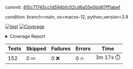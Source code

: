 commit: [410c71745cc1d594bfc02cd6a55e0bd67ff1abef](https://github.com/rcmdnk/homebrew-file/tree/410c71745cc1d594bfc02cd6a55e0bd67ff1abef)

condition: branch=main, os=macos-12, python_version=3.9

[![test](https://github.com/rcmdnk/homebrew-file/actions/workflows/test.yml/badge.svg)](https://github.com/rcmdnk/homebrew-file/actions/runs/7324794855)
<a href="https://github.com/rcmdnk/homebrew-file/blob/410c71745cc1d594bfc02cd6a55e0bd67ff1abef/README.md"><img alt="Coverage" src="https://img.shields.io/badge/Coverage-54%25-orange.svg" /></a><details><summary>Coverage Report </summary><table><tr><th>File</th><th>Stmts</th><th>Miss</th><th>Cover</th><th>Missing</th></tr><tbody><tr><td colspan="5"><b>bin</b></td></tr><tr><td>&nbsp; &nbsp;<a href="https://github.com/rcmdnk/homebrew-file/blob/410c71745cc1d594bfc02cd6a55e0bd67ff1abef/bin/brew-file">brew-file</a></td><td>1902</td><td>873</td><td>54%</td><td><a href="https://github.com/rcmdnk/homebrew-file/blob/410c71745cc1d594bfc02cd6a55e0bd67ff1abef/bin/brew-file#L54-L69">54&ndash;69</a>, <a href="https://github.com/rcmdnk/homebrew-file/blob/410c71745cc1d594bfc02cd6a55e0bd67ff1abef/bin/brew-file#L74-L76">74&ndash;76</a>, <a href="https://github.com/rcmdnk/homebrew-file/blob/410c71745cc1d594bfc02cd6a55e0bd67ff1abef/bin/brew-file#L165">165</a>, <a href="https://github.com/rcmdnk/homebrew-file/blob/410c71745cc1d594bfc02cd6a55e0bd67ff1abef/bin/brew-file#L169-L182">169&ndash;182</a>, <a href="https://github.com/rcmdnk/homebrew-file/blob/410c71745cc1d594bfc02cd6a55e0bd67ff1abef/bin/brew-file#L206">206</a>, <a href="https://github.com/rcmdnk/homebrew-file/blob/410c71745cc1d594bfc02cd6a55e0bd67ff1abef/bin/brew-file#L299">299</a>, <a href="https://github.com/rcmdnk/homebrew-file/blob/410c71745cc1d594bfc02cd6a55e0bd67ff1abef/bin/brew-file#L318">318</a>, <a href="https://github.com/rcmdnk/homebrew-file/blob/410c71745cc1d594bfc02cd6a55e0bd67ff1abef/bin/brew-file#L392">392</a>, <a href="https://github.com/rcmdnk/homebrew-file/blob/410c71745cc1d594bfc02cd6a55e0bd67ff1abef/bin/brew-file#L395-L398">395&ndash;398</a>, <a href="https://github.com/rcmdnk/homebrew-file/blob/410c71745cc1d594bfc02cd6a55e0bd67ff1abef/bin/brew-file#L412-L417">412&ndash;417</a>, <a href="https://github.com/rcmdnk/homebrew-file/blob/410c71745cc1d594bfc02cd6a55e0bd67ff1abef/bin/brew-file#L455-L460">455&ndash;460</a>, <a href="https://github.com/rcmdnk/homebrew-file/blob/410c71745cc1d594bfc02cd6a55e0bd67ff1abef/bin/brew-file#L472">472</a>, <a href="https://github.com/rcmdnk/homebrew-file/blob/410c71745cc1d594bfc02cd6a55e0bd67ff1abef/bin/brew-file#L475">475</a>, <a href="https://github.com/rcmdnk/homebrew-file/blob/410c71745cc1d594bfc02cd6a55e0bd67ff1abef/bin/brew-file#L680">680</a>, <a href="https://github.com/rcmdnk/homebrew-file/blob/410c71745cc1d594bfc02cd6a55e0bd67ff1abef/bin/brew-file#L682">682</a>, <a href="https://github.com/rcmdnk/homebrew-file/blob/410c71745cc1d594bfc02cd6a55e0bd67ff1abef/bin/brew-file#L684">684</a>, <a href="https://github.com/rcmdnk/homebrew-file/blob/410c71745cc1d594bfc02cd6a55e0bd67ff1abef/bin/brew-file#L701-L705">701&ndash;705</a>, <a href="https://github.com/rcmdnk/homebrew-file/blob/410c71745cc1d594bfc02cd6a55e0bd67ff1abef/bin/brew-file#L718-L723">718&ndash;723</a>, <a href="https://github.com/rcmdnk/homebrew-file/blob/410c71745cc1d594bfc02cd6a55e0bd67ff1abef/bin/brew-file#L733">733</a>, <a href="https://github.com/rcmdnk/homebrew-file/blob/410c71745cc1d594bfc02cd6a55e0bd67ff1abef/bin/brew-file#L749">749</a>, <a href="https://github.com/rcmdnk/homebrew-file/blob/410c71745cc1d594bfc02cd6a55e0bd67ff1abef/bin/brew-file#L753-L757">753&ndash;757</a>, <a href="https://github.com/rcmdnk/homebrew-file/blob/410c71745cc1d594bfc02cd6a55e0bd67ff1abef/bin/brew-file#L775-L789">775&ndash;789</a>, <a href="https://github.com/rcmdnk/homebrew-file/blob/410c71745cc1d594bfc02cd6a55e0bd67ff1abef/bin/brew-file#L882-L897">882&ndash;897</a>, <a href="https://github.com/rcmdnk/homebrew-file/blob/410c71745cc1d594bfc02cd6a55e0bd67ff1abef/bin/brew-file#L925">925</a>, <a href="https://github.com/rcmdnk/homebrew-file/blob/410c71745cc1d594bfc02cd6a55e0bd67ff1abef/bin/brew-file#L936-L937">936&ndash;937</a>, <a href="https://github.com/rcmdnk/homebrew-file/blob/410c71745cc1d594bfc02cd6a55e0bd67ff1abef/bin/brew-file#L945">945</a>, <a href="https://github.com/rcmdnk/homebrew-file/blob/410c71745cc1d594bfc02cd6a55e0bd67ff1abef/bin/brew-file#L958-L963">958&ndash;963</a>, <a href="https://github.com/rcmdnk/homebrew-file/blob/410c71745cc1d594bfc02cd6a55e0bd67ff1abef/bin/brew-file#L967-L969">967&ndash;969</a>, <a href="https://github.com/rcmdnk/homebrew-file/blob/410c71745cc1d594bfc02cd6a55e0bd67ff1abef/bin/brew-file#L973-L976">973&ndash;976</a>, <a href="https://github.com/rcmdnk/homebrew-file/blob/410c71745cc1d594bfc02cd6a55e0bd67ff1abef/bin/brew-file#L1069-L1071">1069&ndash;1071</a>, <a href="https://github.com/rcmdnk/homebrew-file/blob/410c71745cc1d594bfc02cd6a55e0bd67ff1abef/bin/brew-file#L1074">1074</a>, <a href="https://github.com/rcmdnk/homebrew-file/blob/410c71745cc1d594bfc02cd6a55e0bd67ff1abef/bin/brew-file#L1080">1080</a>, <a href="https://github.com/rcmdnk/homebrew-file/blob/410c71745cc1d594bfc02cd6a55e0bd67ff1abef/bin/brew-file#L1100-L1103">1100&ndash;1103</a>, <a href="https://github.com/rcmdnk/homebrew-file/blob/410c71745cc1d594bfc02cd6a55e0bd67ff1abef/bin/brew-file#L1165">1165</a>, <a href="https://github.com/rcmdnk/homebrew-file/blob/410c71745cc1d594bfc02cd6a55e0bd67ff1abef/bin/brew-file#L1194">1194</a>, <a href="https://github.com/rcmdnk/homebrew-file/blob/410c71745cc1d594bfc02cd6a55e0bd67ff1abef/bin/brew-file#L1227">1227</a>, <a href="https://github.com/rcmdnk/homebrew-file/blob/410c71745cc1d594bfc02cd6a55e0bd67ff1abef/bin/brew-file#L1230">1230</a>, <a href="https://github.com/rcmdnk/homebrew-file/blob/410c71745cc1d594bfc02cd6a55e0bd67ff1abef/bin/brew-file#L1242">1242</a>, <a href="https://github.com/rcmdnk/homebrew-file/blob/410c71745cc1d594bfc02cd6a55e0bd67ff1abef/bin/brew-file#L1244">1244</a>, <a href="https://github.com/rcmdnk/homebrew-file/blob/410c71745cc1d594bfc02cd6a55e0bd67ff1abef/bin/brew-file#L1275">1275</a>, <a href="https://github.com/rcmdnk/homebrew-file/blob/410c71745cc1d594bfc02cd6a55e0bd67ff1abef/bin/brew-file#L1279">1279</a>, <a href="https://github.com/rcmdnk/homebrew-file/blob/410c71745cc1d594bfc02cd6a55e0bd67ff1abef/bin/brew-file#L1283-L1286">1283&ndash;1286</a>, <a href="https://github.com/rcmdnk/homebrew-file/blob/410c71745cc1d594bfc02cd6a55e0bd67ff1abef/bin/brew-file#L1288-L1291">1288&ndash;1291</a>, <a href="https://github.com/rcmdnk/homebrew-file/blob/410c71745cc1d594bfc02cd6a55e0bd67ff1abef/bin/brew-file#L1320-L1334">1320&ndash;1334</a>, <a href="https://github.com/rcmdnk/homebrew-file/blob/410c71745cc1d594bfc02cd6a55e0bd67ff1abef/bin/brew-file#L1339-L1342">1339&ndash;1342</a>, <a href="https://github.com/rcmdnk/homebrew-file/blob/410c71745cc1d594bfc02cd6a55e0bd67ff1abef/bin/brew-file#L1345-L1351">1345&ndash;1351</a>, <a href="https://github.com/rcmdnk/homebrew-file/blob/410c71745cc1d594bfc02cd6a55e0bd67ff1abef/bin/brew-file#L1356">1356</a>, <a href="https://github.com/rcmdnk/homebrew-file/blob/410c71745cc1d594bfc02cd6a55e0bd67ff1abef/bin/brew-file#L1364">1364</a>, <a href="https://github.com/rcmdnk/homebrew-file/blob/410c71745cc1d594bfc02cd6a55e0bd67ff1abef/bin/brew-file#L1370-L1375">1370&ndash;1375</a>, <a href="https://github.com/rcmdnk/homebrew-file/blob/410c71745cc1d594bfc02cd6a55e0bd67ff1abef/bin/brew-file#L1386-L1408">1386&ndash;1408</a>, <a href="https://github.com/rcmdnk/homebrew-file/blob/410c71745cc1d594bfc02cd6a55e0bd67ff1abef/bin/brew-file#L1436">1436</a>, <a href="https://github.com/rcmdnk/homebrew-file/blob/410c71745cc1d594bfc02cd6a55e0bd67ff1abef/bin/brew-file#L1452-L1459">1452&ndash;1459</a>, <a href="https://github.com/rcmdnk/homebrew-file/blob/410c71745cc1d594bfc02cd6a55e0bd67ff1abef/bin/brew-file#L1464-L1480">1464&ndash;1480</a>, <a href="https://github.com/rcmdnk/homebrew-file/blob/410c71745cc1d594bfc02cd6a55e0bd67ff1abef/bin/brew-file#L1485-L1489">1485&ndash;1489</a>, <a href="https://github.com/rcmdnk/homebrew-file/blob/410c71745cc1d594bfc02cd6a55e0bd67ff1abef/bin/brew-file#L1503-L1550">1503&ndash;1550</a>, <a href="https://github.com/rcmdnk/homebrew-file/blob/410c71745cc1d594bfc02cd6a55e0bd67ff1abef/bin/brew-file#L1553-L1584">1553&ndash;1584</a>, <a href="https://github.com/rcmdnk/homebrew-file/blob/410c71745cc1d594bfc02cd6a55e0bd67ff1abef/bin/brew-file#L1589-L1623">1589&ndash;1623</a>, <a href="https://github.com/rcmdnk/homebrew-file/blob/410c71745cc1d594bfc02cd6a55e0bd67ff1abef/bin/brew-file#L1628-L1709">1628&ndash;1709</a>, <a href="https://github.com/rcmdnk/homebrew-file/blob/410c71745cc1d594bfc02cd6a55e0bd67ff1abef/bin/brew-file#L1712-L1721">1712&ndash;1721</a>, <a href="https://github.com/rcmdnk/homebrew-file/blob/410c71745cc1d594bfc02cd6a55e0bd67ff1abef/bin/brew-file#L1734">1734</a>, <a href="https://github.com/rcmdnk/homebrew-file/blob/410c71745cc1d594bfc02cd6a55e0bd67ff1abef/bin/brew-file#L1739">1739</a>, <a href="https://github.com/rcmdnk/homebrew-file/blob/410c71745cc1d594bfc02cd6a55e0bd67ff1abef/bin/brew-file#L1744-L1783">1744&ndash;1783</a>, <a href="https://github.com/rcmdnk/homebrew-file/blob/410c71745cc1d594bfc02cd6a55e0bd67ff1abef/bin/brew-file#L1787-L1896">1787&ndash;1896</a>, <a href="https://github.com/rcmdnk/homebrew-file/blob/410c71745cc1d594bfc02cd6a55e0bd67ff1abef/bin/brew-file#L1906-L1918">1906&ndash;1918</a>, <a href="https://github.com/rcmdnk/homebrew-file/blob/410c71745cc1d594bfc02cd6a55e0bd67ff1abef/bin/brew-file#L1922">1922</a>, <a href="https://github.com/rcmdnk/homebrew-file/blob/410c71745cc1d594bfc02cd6a55e0bd67ff1abef/bin/brew-file#L1931-L2011">1931&ndash;2011</a>, <a href="https://github.com/rcmdnk/homebrew-file/blob/410c71745cc1d594bfc02cd6a55e0bd67ff1abef/bin/brew-file#L2019-L2064">2019&ndash;2064</a>, <a href="https://github.com/rcmdnk/homebrew-file/blob/410c71745cc1d594bfc02cd6a55e0bd67ff1abef/bin/brew-file#L2067-L2074">2067&ndash;2074</a>, <a href="https://github.com/rcmdnk/homebrew-file/blob/410c71745cc1d594bfc02cd6a55e0bd67ff1abef/bin/brew-file#L2078-L2079">2078&ndash;2079</a>, <a href="https://github.com/rcmdnk/homebrew-file/blob/410c71745cc1d594bfc02cd6a55e0bd67ff1abef/bin/brew-file#L2084-L2128">2084&ndash;2128</a>, <a href="https://github.com/rcmdnk/homebrew-file/blob/410c71745cc1d594bfc02cd6a55e0bd67ff1abef/bin/brew-file#L2137-L2173">2137&ndash;2173</a>, <a href="https://github.com/rcmdnk/homebrew-file/blob/410c71745cc1d594bfc02cd6a55e0bd67ff1abef/bin/brew-file#L2176-L2182">2176&ndash;2182</a>, <a href="https://github.com/rcmdnk/homebrew-file/blob/410c71745cc1d594bfc02cd6a55e0bd67ff1abef/bin/brew-file#L2186-L2194">2186&ndash;2194</a>, <a href="https://github.com/rcmdnk/homebrew-file/blob/410c71745cc1d594bfc02cd6a55e0bd67ff1abef/bin/brew-file#L2216-L2217">2216&ndash;2217</a>, <a href="https://github.com/rcmdnk/homebrew-file/blob/410c71745cc1d594bfc02cd6a55e0bd67ff1abef/bin/brew-file#L2221">2221</a>, <a href="https://github.com/rcmdnk/homebrew-file/blob/410c71745cc1d594bfc02cd6a55e0bd67ff1abef/bin/brew-file#L2232-L2233">2232&ndash;2233</a>, <a href="https://github.com/rcmdnk/homebrew-file/blob/410c71745cc1d594bfc02cd6a55e0bd67ff1abef/bin/brew-file#L2243-L2412">2243&ndash;2412</a>, <a href="https://github.com/rcmdnk/homebrew-file/blob/410c71745cc1d594bfc02cd6a55e0bd67ff1abef/bin/brew-file#L2418-L2573">2418&ndash;2573</a>, <a href="https://github.com/rcmdnk/homebrew-file/blob/410c71745cc1d594bfc02cd6a55e0bd67ff1abef/bin/brew-file#L2601">2601</a>, <a href="https://github.com/rcmdnk/homebrew-file/blob/410c71745cc1d594bfc02cd6a55e0bd67ff1abef/bin/brew-file#L2626">2626</a>, <a href="https://github.com/rcmdnk/homebrew-file/blob/410c71745cc1d594bfc02cd6a55e0bd67ff1abef/bin/brew-file#L2703">2703</a>, <a href="https://github.com/rcmdnk/homebrew-file/blob/410c71745cc1d594bfc02cd6a55e0bd67ff1abef/bin/brew-file#L2708-L2719">2708&ndash;2719</a>, <a href="https://github.com/rcmdnk/homebrew-file/blob/410c71745cc1d594bfc02cd6a55e0bd67ff1abef/bin/brew-file#L2743-L2751">2743&ndash;2751</a>, <a href="https://github.com/rcmdnk/homebrew-file/blob/410c71745cc1d594bfc02cd6a55e0bd67ff1abef/bin/brew-file#L2768">2768</a>, <a href="https://github.com/rcmdnk/homebrew-file/blob/410c71745cc1d594bfc02cd6a55e0bd67ff1abef/bin/brew-file#L2774">2774</a>, <a href="https://github.com/rcmdnk/homebrew-file/blob/410c71745cc1d594bfc02cd6a55e0bd67ff1abef/bin/brew-file#L2786">2786</a>, <a href="https://github.com/rcmdnk/homebrew-file/blob/410c71745cc1d594bfc02cd6a55e0bd67ff1abef/bin/brew-file#L2802">2802</a>, <a href="https://github.com/rcmdnk/homebrew-file/blob/410c71745cc1d594bfc02cd6a55e0bd67ff1abef/bin/brew-file#L2814">2814</a>, <a href="https://github.com/rcmdnk/homebrew-file/blob/410c71745cc1d594bfc02cd6a55e0bd67ff1abef/bin/brew-file#L2816-L2820">2816&ndash;2820</a>, <a href="https://github.com/rcmdnk/homebrew-file/blob/410c71745cc1d594bfc02cd6a55e0bd67ff1abef/bin/brew-file#L2824-L2827">2824&ndash;2827</a>, <a href="https://github.com/rcmdnk/homebrew-file/blob/410c71745cc1d594bfc02cd6a55e0bd67ff1abef/bin/brew-file#L2830-L2833">2830&ndash;2833</a>, <a href="https://github.com/rcmdnk/homebrew-file/blob/410c71745cc1d594bfc02cd6a55e0bd67ff1abef/bin/brew-file#L2836-L2844">2836&ndash;2844</a>, <a href="https://github.com/rcmdnk/homebrew-file/blob/410c71745cc1d594bfc02cd6a55e0bd67ff1abef/bin/brew-file#L2873-L2880">2873&ndash;2880</a>, <a href="https://github.com/rcmdnk/homebrew-file/blob/410c71745cc1d594bfc02cd6a55e0bd67ff1abef/bin/brew-file#L2891-L2898">2891&ndash;2898</a>, <a href="https://github.com/rcmdnk/homebrew-file/blob/410c71745cc1d594bfc02cd6a55e0bd67ff1abef/bin/brew-file#L2979-L2981">2979&ndash;2981</a>, <a href="https://github.com/rcmdnk/homebrew-file/blob/410c71745cc1d594bfc02cd6a55e0bd67ff1abef/bin/brew-file#L3002">3002</a>, <a href="https://github.com/rcmdnk/homebrew-file/blob/410c71745cc1d594bfc02cd6a55e0bd67ff1abef/bin/brew-file#L3008">3008</a>, <a href="https://github.com/rcmdnk/homebrew-file/blob/410c71745cc1d594bfc02cd6a55e0bd67ff1abef/bin/brew-file#L3019-L3631">3019&ndash;3631</a>, <a href="https://github.com/rcmdnk/homebrew-file/blob/410c71745cc1d594bfc02cd6a55e0bd67ff1abef/bin/brew-file#L3635">3635</a></td></tr><tr><td><b>TOTAL</b></td><td><b>1902</b></td><td><b>873</b></td><td><b>54%</b></td><td>&nbsp;</td></tr></tbody></table></details>

| Tests | Skipped | Failures | Errors | Time |
| ----- | ------- | -------- | -------- | ------------------ |
| 152 | 0 :zzz: | 0 :x: | 0 :fire: | 3m 17s :stopwatch: |

